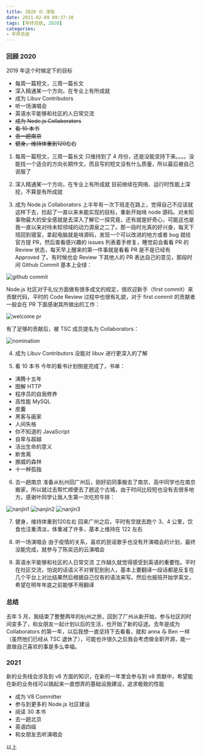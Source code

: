```yaml
---
title: 2020 の 泽阳
date: 2021-02-09 09:37:10
tags: [年终总结, 2020]
categories: 
- 年终总结
---
```


### 回顾 2020

2019 年这个时候定下的目标

- 每周一篇短文，三周一篇长文
- 深入精通某一个方向，在专业上有所成就
- 成为 Libuv Contributors
- 听一场演唱会
- 英语水平能够和社区的人日常交流
- ~~成为 Node.js Collaborators~~
- ~~看 10 本书~~
- ~~去一趟南京~~
- ~~健身，维持体重到120左右~~

<!-- more -->

1. 每周一篇短文，三周一篇长文
只维持到了 4 月份，还是没能坚持下来。。。。没能找一个适合的方向长期作文，而且写的短文没有什么质量，所以最后被自己说服了

2. 深入精通某一个方向，在专业上有所成就
目前继续在网络、运行时性能上深挖，不算是有所成就

3. 成为 Node.js Collaborators
上半年有一次下班走在路上，觉得自己不应该就这样下去，捡起了一直以来未能实现的目标，重新开始啃 node 源码。对未知事物最大的安全感就是去深入了解它一探究竟，还有就是好奇心，可能这也是我一直以来对待未知领域的动力源泉之二了。那一段时光真的好兴奋，每天下班回到寝室，拿起电脑就是啃源码，发现一个可以改进的地方或者 bug 就给官方提 PR，然后查看感兴趣的 issues 列表着手修复，睡觉前会看看 PR 的 Review 状态，每天早上醒来的第一件事就是看看 PR 是不是已经有 Approved 了。有时候也会 Review 下其他人的 PR 表达自己的意见，那段时间 Github Commit 基本上全绿：

![github commit](https://cdn.zhoumq.cn/commit.png)

Node.js 社区对于礼仪方面做有很多成文的规定，很欢迎新手（first commit）来贡献代码，平时的 Code Review 过程中也很有礼貌，对于 first commit 的贡献者一般会在 PR 下面感谢其所做出的工作：

![welcome pr](https://cdn.zhoumq.cn/welcomepr.png)

有了足够的贡献后，被 TSC 成员提名为 Collaborators：

![nomination](https://cdn.zhoumq.cn/nominat.png)

4. 成为 Libuv Contributors
没能对 libuv 进行更深入的了解

5. 看 10 本书
今年的看书计划倒是完成了，书单：
- 沸腾十五年
- 图解 HTTP
- 程序员的自我修养
- 高性能 MySQL
- 皮囊
- 黑客与画家
- 人间失格
- 你不知道的 JavaScript
- 自卑与超越
- 活出生命的意义
- 断舍离
- 挪威的森林
- 十一种孤独

6. 去一趟南京
准备从杭州回广州后，刚好前同事搬去了南京、高中同学也在南京搬家，所以就过去帮忙顺便去了趟这个古城，由于时间比较短也没有去很多地方。感谢叶同学让我人生第一次吃煎牛排：

![nanjin1](https://cdn.zhoumq.cn/nanjin1.jpeg)
![nanjin2](https://cdn.zhoumq.cn/nanjin2.jpeg)
![nanjin3](https://cdn.zhoumq.cn/nanjin3.jpeg)

7. 健身，维持体重到120左右
回来广州之后，平时有空就去跑个 3、4 公里，饮食也注重清淡，体重减了许多，基本上维持在 122 左右

8. 听一场演唱会
由于疫情的关系，喜欢的民谣歌手也没有开演唱会的计划，最终没能完成，就参与了陈奕迅的云演唱会

9. 英语水平能够和社区的人日常交流
工作越久就觉得感受到英语的重要性。平时在社区交流，怕说的话语义不对冒犯到别人，基本上要翻译一段话都是反复在几个平台上对比结果然后根据自己仅有的语法来写。然后也报班开始学英文，希望在明年年底之前能够不用翻译

### 总结

去年 5 月，我结束了整整两年的杭州之旅，回到了广州从新开始，参与社区的时间变多了，和女朋友一起计划以后的生活，也开始了新的征途。去年是成为 Collaborators 的第一年，以后我想一直坚持下去看看，就和 anna 与 Ben 一样（虽然他们已经从 TSC 退休了），可能也许很久之后我会考虑做全职开源，能一直做自己喜欢的事是多么幸福。

### 2021

新的业务线会涉及到 v8 方面的知识，在新的一年里会参与到 v8 贡献中，希望能在新的业务线可以搞起来一直想弄的基础设施建设，追求极致的性能

- 成为 V8 Committer
- 参与到更多的 Node.js 社区建设
- 阅读 30 本书
- 去一趟北京
- 英语四级
- 和女朋友去听演唱会

以上




